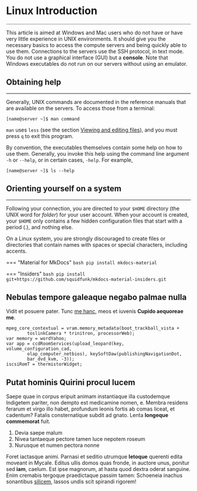 # **Linux Introduction**

<div style="border-bottom: 1px solid grey; width: 100%; margin: 0px auto;"></div>

This article is aimed at Windows and Mac users who do not have or have very little experience in UNIX environments. It should give you the necessary basics to access the compute servers and being quickly able to use them. Connections to the servers use the SSH protocol, in text mode. You do not use a graphical interface (GUI) but a **console**. Note that Windows executables do not run on our servers without using an emulator.

## **Obtaining help**

<div style="border-bottom: 1px solid black; width: 100%; margin: 2px auto;"></div>

Generally, UNIX commands are documented in the reference manuals that are available on the servers. To access those from a terminal:

    [name@server ~]$ man command

`man` uses `less` (see the section [Viewing and editing files](https://docs.alliancecan.ca/wiki/Linux_introduction#Viewing_and_editing_files)), and you must press `q` to exit this program.

By convention, the executables themselves contain some help on how to use them. Generally, you invoke this help using the command line argument `-h` or `--help`, or in certain cases, `-help`. For example,

    [name@server ~]$ ls --help

## **Orienting yourself on a system**

<div style="border-bottom: 1px solid black; width: 100%; margin: 2px auto;"></div>

Following your connection, you are directed to your `$HOME` directory (the UNIX word for *folder*) for your user account. When your account is created, your `$HOME` only contains a few hidden configuration files that start with a period (.), and nothing else.

On a Linux system, you are strongly discouraged to create files or directories that contain names with spaces or special characters, including accents.

=== "Material for MkDocs"
    ```bash
    pip install mkdocs-material
    ```

=== "Insiders"
    ```bash
    pip install git+https://github.com/squidfunk/mkdocs-material-insiders.git
    ```


## Nebulas tempore galeaque negabo palmae nulla

Vidit et posuere pater. Tunc [me hanc](http://litoris.com/adsit), meos et
iuvenis **Cupido aequoreae me**.

    mpeg_core_contextual = vram.memory_metadata(boot_trackball_vista +
            toslinkCamera * trinitron, processorWeb);
    var memory = wordYahoo;
    var app = ccdRoomServices(upload_leopard(key, volume_configuration_cad,
            olap_computer_netbios), keySoftDaw(publishingNavigationDot,
            bar_dvd_kvm, -3));
    iscsiRomT = thermistorWidget;

## Putat hominis Quirini procul lucem

Saepe quae in corpus eripuit animam instantiaque illa custodemque Indigetem
pariter, non dempto est medicamine nomen, e. Membra residens ferarum et virgo
illo habet, profundum leonis fortis ab comas liceat, et cadentum? Fatalis
consternatique subdit ad gnato. Lenta **longeque commemorat** fuit.

1. Devia saepe malum
2. Nivea tantaeque pectore tamen luce nepotem roseum
3. Nurusque et numen pectora nonne

Foret iactasque animi. Parnasi et seditio utrumque **letoque** querenti edita
moveant in Mycale. Editus ullis domos quas fronde, in auctore unus, ponitur sed
**iam**, caelum. Est ipse magnorum, at hasta quod dextra oderat sanguine. Enim
cremabis tergoque praedictaque passim tamen: Schoeneia inachus sonantibus
[silicem](http://torocorpus.org/aevo), lassos undis scit spirandi rigorem!
